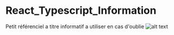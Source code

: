 # React_Typescript_Information 
  Petit référenciel a titre informatif a utiliser en cas d'oublie
![alt text](https://www.carlrippon.com/static/64d2dff032f91508ec5326d8e4cdaaab/11d19/React-and-typescript.png)
 
